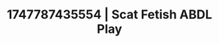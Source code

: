 ---
categories:
- Intimate rebellion
- Kinky dreams
- JOI (jerk off instructions)
- Intimate rituals
- Afterglow vibes
image: /assets/images/1747787435554.jpg
layout: post
seo:
  description: Featured content with premium Scat Fetish, ABDL Play. HD images available.
  keywords: Scat Fetish, ABDL Play
  og_image: /assets/images/1747787435554.jpg
  schema_type: VisualArtwork
tags:
- ABDL Play
- '#1747787435554'
- Scat Fetish
title: 1747787435554 | Scat Fetish ABDL Play
---